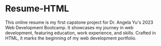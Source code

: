 # Resume-HTML
This online resume is my first capstone project for Dr. Angela Yu's 2023 Web Development Bootcamp. It showcases my journey in web development, featuring education, work experience, and skills. Crafted in HTML, it marks the beginning of my web development portfolio.

